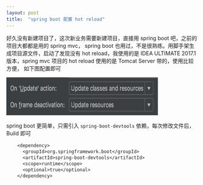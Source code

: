 ```yaml
---
layout: post
title:  "spring boot 配置 hot reload"
---
```


好久没有新建项目了，这次新业务需要新建项目，直接用 spring boot 吧，之前的项目大都都是用的 spring mvc，
spring boot 也用过，不是很熟练。用脚手架生成项目源文件，启动了发现没有 hot reload，我使用的是 IDEA ULTIMATE 2017.1 版本，spring mvc 项目的 hot reload 使用的是 Tomcat Server 带的，使用比较方便，
如下图配置即可

<img src="/assets/img/tomcat-server-config.jpg" alt="tomcat server config"
	title="tomcat server config" width="400" height="100" />

spring boot 更简单，只需引入 `spring-boot-devtools` 依赖，每次修改文件后，Build 即可

```
    <dependency>
      <groupId>org.springframework.boot</groupId>
      <artifactId>spring-boot-devtools</artifactId>
      <scope>runtime</scope>
      <optional>true</optional>
    </dependency>
```